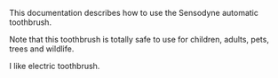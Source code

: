 This documentation describes how to use the Sensodyne automatic toothbrush. 

Note that this toothbrush is totally safe to use for children, adults, pets, trees and wildlife.  

I like electric toothbrush.
